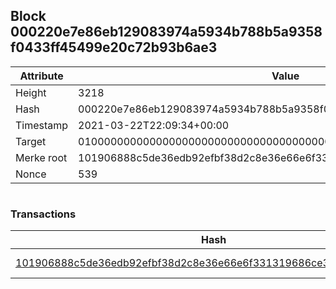 ## Block 000220e7e86eb129083974a5934b788b5a9358f0433ff45499e20c72b93b6ae3

Attribute | Value
--- | ---
Height | 3218
Hash | 000220e7e86eb129083974a5934b788b5a9358f0433ff45499e20c72b93b6ae3
Timestamp | 2021-03-22T22:09:34+00:00
Target | 0100000000000000000000000000000000000000000000000000000000000000
Merke root | 101906888c5de36edb92efbf38d2c8e36e66e6f331319686ce320cc761602774
Nonce | 539

```

```

### Transactions

Hash | Amount
--- | ---
[101906888c5de36edb92efbf38d2c8e36e66e6f331319686ce320cc761602774](101906888c5de36edb92efbf38d2c8e36e66e6f331319686ce320cc761602774.md) | 10.00000000 SKEPTI 
